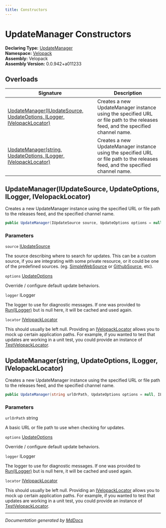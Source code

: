 ```yaml
---
title: Constructors
---
```

<!--  
  <auto-generated>   
    The contents of this file were generated by a tool.  
    Changes to this file may be list if the file is regenerated  
  </auto-generated>   
-->

# UpdateManager Constructors

**Declaring Type:** [UpdateManager](../index.md)  
**Namespace:** [Velopack](../../index.md)  
**Assembly:** Velopack  
**Assembly Version:** 0.0.942+a011233

## Overloads

| Signature                                                                                                                                    | Description                                                                                                                     |
| -------------------------------------------------------------------------------------------------------------------------------------------- | ------------------------------------------------------------------------------------------------------------------------------- |
| [UpdateManager(IUpdateSource, UpdateOptions, ILogger, IVelopackLocator)](#updatemanageriupdatesource-updateoptions-ilogger-ivelopacklocator) | Creates a new UpdateManager instance using the specified URL or file path to the releases feed, and the specified channel name. |
| [UpdateManager(string, UpdateOptions, ILogger, IVelopackLocator)](#updatemanagerstring-updateoptions-ilogger-ivelopacklocator)               | Creates a new UpdateManager instance using the specified URL or file path to the releases feed, and the specified channel name. |

## UpdateManager(IUpdateSource, UpdateOptions, ILogger, IVelopackLocator)

Creates a new UpdateManager instance using the specified URL or file path to the releases feed, and the specified channel name.

```csharp
public UpdateManager(IUpdateSource source, UpdateOptions options = null, ILogger logger = null, IVelopackLocator locator = null);
```

### Parameters

`source`  [IUpdateSource](../../Sources/IUpdateSource/index.md)

The source describing where to search for updates. This can be a custom source, if you are integrating with some private resource,             or it could be one of the predefined sources. (eg. [SimpleWebSource](../../Sources/SimpleWebSource/index.md) or [GithubSource](../../Sources/GithubSource/index.md), etc).

`options`  [UpdateOptions](../../UpdateOptions/index.md)

Override \/ configure default update behaviors.

`logger`  ILogger

The logger to use for diagnostic messages. If one was provided to [Run(ILogger)](../../VelopackApp/methods/Run.md) but is null here,              it will be cached and used again.

`locator`  [IVelopackLocator](../../Locators/IVelopackLocator/index.md)

This should usually be left null. Providing an [IVelopackLocator](../../Locators/IVelopackLocator/index.md) allows you to mock up certain application paths.              For example, if you wanted to test that updates are working in a unit test, you could provide an instance of [TestVelopackLocator](../../Locators/TestVelopackLocator/index.md). 

## UpdateManager(string, UpdateOptions, ILogger, IVelopackLocator)

Creates a new UpdateManager instance using the specified URL or file path to the releases feed, and the specified channel name.

```csharp
public UpdateManager(string urlOrPath, UpdateOptions options = null, ILogger logger = null, IVelopackLocator locator = null);
```

### Parameters

`urlOrPath`  string

A basic URL or file path to use when checking for updates.

`options`  [UpdateOptions](../../UpdateOptions/index.md)

Override \/ configure default update behaviors.

`logger`  ILogger

The logger to use for diagnostic messages. If one was provided to [Run(ILogger)](../../VelopackApp/methods/Run.md) but is null here,              it will be cached and used again.

`locator`  [IVelopackLocator](../../Locators/IVelopackLocator/index.md)

This should usually be left null. Providing an [IVelopackLocator](../../Locators/IVelopackLocator/index.md) allows you to mock up certain application paths.              For example, if you wanted to test that updates are working in a unit test, you could provide an instance of [TestVelopackLocator](../../Locators/TestVelopackLocator/index.md). 

___

*Documentation generated by [MdDocs](https://github.com/ap0llo/mddocs)*
